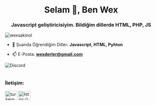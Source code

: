 <h1 align="center">Selam 👋, Ben Wex</h1>
<h3 align="center">Javascript geliştiricisiyim. Bildiğim dillerde HTML, PHP, JS</h3>

<p align="left"> <img src="https://komarev.com/ghpvc/?username=wexsakinol&label=Profile%20views&color=0e75b6&style=flat" alt="wexsakinol" /> </p>


- 🌱 Şuanda Öğrendiğim Diller: **Javascript, HTML, Pyhton**

- 📫 E-Posta: **wexderler@gmail.com**

![Discord](https://discord.c99.nl/widget/theme-5/773265176597626950.png)<br><br>


<h3 align="left">İletişim:</h3>
<p align="left">
<a href="https://instagram.com/wexsakinol" target="blank"><img align="center" src="https://raw.githubusercontent.com/rahuldkjain/github-profile-readme-generator/master/src/images/icons/Social/instagram.svg" alt="turkerpw" height="30" width="40" /></a>
<a href="https://discord.gg/https://discord.gg/agYKje55XB" target="blank"><img align="center" src="https://raw.githubusercontent.com/rahuldkjain/github-profile-readme-generator/master/src/images/icons/Social/discord.svg" alt="https://discord.gg/agYKje55XB" height="30" width="40" /></a>
</p>



